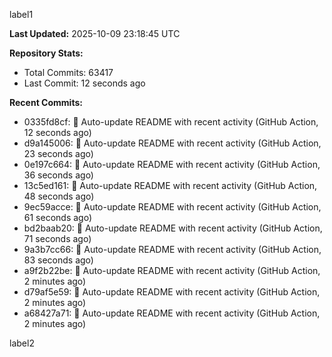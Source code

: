
label1 
<!-- ACTIVITY_START -->
**Last Updated:** 2025-10-09 23:18:45 UTC

**Repository Stats:**
- Total Commits: 63417
- Last Commit: 12 seconds ago

**Recent Commits:**
- 0335fd8cf: 🤖 Auto-update README with recent activity (GitHub Action, 12 seconds ago)
- d9a145006: 🤖 Auto-update README with recent activity (GitHub Action, 23 seconds ago)
- 0e197c664: 🤖 Auto-update README with recent activity (GitHub Action, 36 seconds ago)
- 13c5ed161: 🤖 Auto-update README with recent activity (GitHub Action, 48 seconds ago)
- 9ec59acce: 🤖 Auto-update README with recent activity (GitHub Action, 61 seconds ago)
- bd2baab20: 🤖 Auto-update README with recent activity (GitHub Action, 71 seconds ago)
- 9a3b7cc66: 🤖 Auto-update README with recent activity (GitHub Action, 83 seconds ago)
- a9f2b22be: 🤖 Auto-update README with recent activity (GitHub Action, 2 minutes ago)
- d79af5e59: 🤖 Auto-update README with recent activity (GitHub Action, 2 minutes ago)
- a68427a71: 🤖 Auto-update README with recent activity (GitHub Action, 2 minutes ago)
<!-- ACTIVITY_END -->

label2
